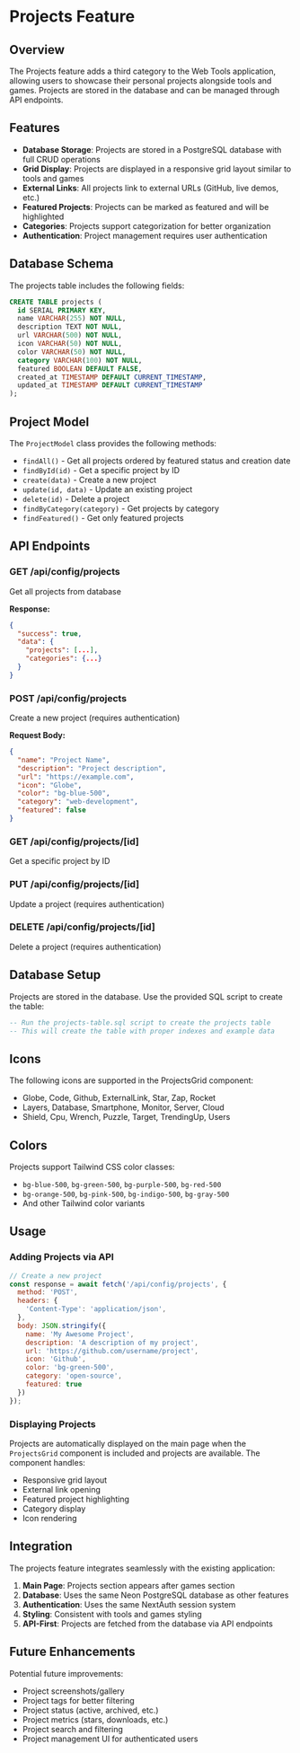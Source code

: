 # Projects Feature

## Overview

The Projects feature adds a third category to the Web Tools application, allowing users to showcase their personal projects alongside tools and games. Projects are stored in the database and can be managed through API endpoints.

## Features

- **Database Storage**: Projects are stored in a PostgreSQL database with full CRUD operations
- **Grid Display**: Projects are displayed in a responsive grid layout similar to tools and games
- **External Links**: All projects link to external URLs (GitHub, live demos, etc.)
- **Featured Projects**: Projects can be marked as featured and will be highlighted
- **Categories**: Projects support categorization for better organization
- **Authentication**: Project management requires user authentication

## Database Schema

The projects table includes the following fields:

```sql
CREATE TABLE projects (
  id SERIAL PRIMARY KEY,
  name VARCHAR(255) NOT NULL,
  description TEXT NOT NULL,
  url VARCHAR(500) NOT NULL,
  icon VARCHAR(50) NOT NULL,
  color VARCHAR(50) NOT NULL,
  category VARCHAR(100) NOT NULL,
  featured BOOLEAN DEFAULT FALSE,
  created_at TIMESTAMP DEFAULT CURRENT_TIMESTAMP,
  updated_at TIMESTAMP DEFAULT CURRENT_TIMESTAMP
);
```

## Project Model

The `ProjectModel` class provides the following methods:

- `findAll()` - Get all projects ordered by featured status and creation date
- `findById(id)` - Get a specific project by ID
- `create(data)` - Create a new project
- `update(id, data)` - Update an existing project
- `delete(id)` - Delete a project
- `findByCategory(category)` - Get projects by category
- `findFeatured()` - Get only featured projects

## API Endpoints

### GET /api/config/projects
Get all projects from database

**Response:**
```json
{
  "success": true,
  "data": {
    "projects": [...],
    "categories": {...}
  }
}
```

### POST /api/config/projects
Create a new project (requires authentication)

**Request Body:**
```json
{
  "name": "Project Name",
  "description": "Project description",
  "url": "https://example.com",
  "icon": "Globe",
  "color": "bg-blue-500",
  "category": "web-development",
  "featured": false
}
```

### GET /api/config/projects/[id]
Get a specific project by ID

### PUT /api/config/projects/[id]
Update a project (requires authentication)

### DELETE /api/config/projects/[id]
Delete a project (requires authentication)

## Database Setup

Projects are stored in the database. Use the provided SQL script to create the table:

```sql
-- Run the projects-table.sql script to create the projects table
-- This will create the table with proper indexes and example data
```

## Icons

The following icons are supported in the ProjectsGrid component:

- Globe, Code, Github, ExternalLink, Star, Zap, Rocket
- Layers, Database, Smartphone, Monitor, Server, Cloud
- Shield, Cpu, Wrench, Puzzle, Target, TrendingUp, Users

## Colors

Projects support Tailwind CSS color classes:

- `bg-blue-500`, `bg-green-500`, `bg-purple-500`, `bg-red-500`
- `bg-orange-500`, `bg-pink-500`, `bg-indigo-500`, `bg-gray-500`
- And other Tailwind color variants

## Usage

### Adding Projects via API

```javascript
// Create a new project
const response = await fetch('/api/config/projects', {
  method: 'POST',
  headers: {
    'Content-Type': 'application/json',
  },
  body: JSON.stringify({
    name: 'My Awesome Project',
    description: 'A description of my project',
    url: 'https://github.com/username/project',
    icon: 'Github',
    color: 'bg-green-500',
    category: 'open-source',
    featured: true
  })
});
```

### Displaying Projects

Projects are automatically displayed on the main page when the `ProjectsGrid` component is included and projects are available. The component handles:

- Responsive grid layout
- External link opening
- Featured project highlighting
- Category display
- Icon rendering

## Integration

The projects feature integrates seamlessly with the existing application:

1. **Main Page**: Projects section appears after games section
2. **Database**: Uses the same Neon PostgreSQL database as other features
3. **Authentication**: Uses the same NextAuth session system
4. **Styling**: Consistent with tools and games styling
5. **API-First**: Projects are fetched from the database via API endpoints

## Future Enhancements

Potential future improvements:

- Project screenshots/gallery
- Project tags for better filtering
- Project status (active, archived, etc.)
- Project metrics (stars, downloads, etc.)
- Project search and filtering
- Project management UI for authenticated users

